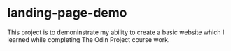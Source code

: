 # landing-page-demo

This project is to demoninstrate my ability to create a basic website which I learned while completing The Odin Project course work.